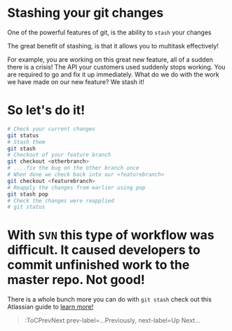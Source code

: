 # Stashing your git changes

One of the powerful features of git, is the ability to `stash` your changes

The great benefit of stashing, is that it allows you to multitask effectively!

For example, you are working on this great new feature, all of a sudden there is a crisis! The API your customers used suddenly stops working. You are required to go and fix it up immediately. What do we do with the work we have made on our new feature? We stash it!

# So let's do it!

``` bash
# Check your current changes
git status
# Stash them
git stash
# Checkout of your feature branch
git checkout <otherbranch>
# ....fix the bug on the other branch once
# When done we check back into our <featurebranch>
git checkout <featurebranch>
# Reapply the changes from earlier using pop
git stash pop
# Check the changes were reapplied
# git status
```

# With `SVN` this type of workflow was difficult. It caused developers to commit unfinished work to the master repo. Not good!

There is a whole bunch more you can do with `git stash` check out this Atlassian guide to
[learn more!](https://www.atlassian.com/git/tutorials/saving-changes/git-stash)

> :ToCPrevNext prev-label=...Previously, next-label=Up Next...
